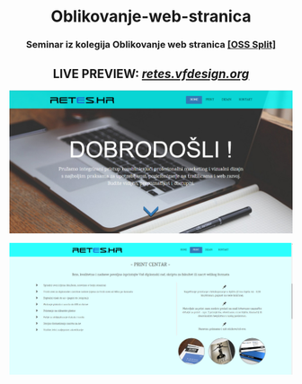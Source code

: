 <div style="margin-left:auto;margin-right:auto;text-align:center;width:100%">
<h1>Oblikovanje-web-stranica</h1>
<h3>Seminar iz kolegija Oblikovanje web stranica <a href="http://oss.unist.hr/" target="_blank">[OSS Split]</a></h3>

<p><h2>LIVE PREVIEW: <a href="http://retes.vfdesign.org/" target="_blank"><i>retes.vfdesign.org</i></a></h2></p>

<div>
<p><a href="http://retes.vfdesign.org/" target="_blank"><img src="OWS_Seminar/home.jpg"></a></p>
<p><a href="http://retes.vfdesign.org/" target="_blank"><img src="OWS_Seminar/print.jpg"></a></p>
</div>
</div>
